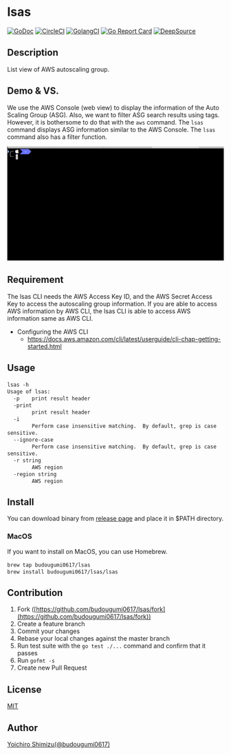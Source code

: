 lsas
====

[![GoDoc](https://godoc.org/github.com/budougumi0617/lsas?status.svg)](https://godoc.org/github.com/budougumi0617/lsas)
[![CircleCI](https://img.shields.io/circleci/project/github/budougumi0617/lsas.svg)](https://circleci.com/gh/budougumi0617/lsas/tree/master)
[![GolangCI](https://golangci.com/badges/github.com/budougumi0617/lsas.svg)](https://golangci.com/r/github.com/budougumi0617/lsas)
[![Go Report Card](https://goreportcard.com/badge/github.com/budougumi0617/lsas)](https://goreportcard.com/report/github.com/budougumi0617/lsas)
[![DeepSource](https://static.deepsource.io/deepsource-badge-light.svg)](https://deepsource.io/gh/budougumi0617/lsas/?ref=repository-badge)

## Description
List view of AWS autoscaling group.

## Demo & VS.
We use the AWS Console (web view) to display the information of the Auto Scaling Group (ASG). Also, we want to filter ASG search results using tags.
However, it is bothersome to do that with the `aws` command.
The `lsas` command displays ASG information similar to the AWS Console. The `lsas` command also has a filter function.

![aws command vs lsas](demo.gif)

## Requirement
The lsas CLI needs the AWS Access Key ID, and the AWS Secret Access Key to access the autoscaling group information.
If you are able to access AWS information by AWS CLI, the lsas CLI is able to access AWS information same as AWS CLI.

- Configuring the AWS CLI
  - https://docs.aws.amazon.com/cli/latest/userguide/cli-chap-getting-started.html


## Usage

```
lsas -h
Usage of lsas:
  -p	print result header
  -print
    	print result header
  -i
    	Perform case insensitive matching.  By default, grep is case sensitive.
  --ignore-case
    	Perform case insensitive matching.  By default, grep is case sensitive.
  -r string
    	AWS region
  -region string
    	AWS region
```

## Install
You can download binary from [release page](https://github.com/budougumi0617/lsas/releases) and place it in $PATH directory.

### MacOS
If you want to install on MacOS, you can use Homebrew.
```
brew tap budougumi0617/lsas
brew install budougumi0617/lsas/lsas
```


## Contribution
1. Fork ([https://github.com/budougumi0617/lsas/fork](https://github.com/budougumi0617/lsas/fork))
2. Create a feature branch
3. Commit your changes
4. Rebase your local changes against the master branch
5. Run test suite with the `go test ./...` command and confirm that it passes
6. Run `gofmt -s`
7. Create new Pull Request

## License

[MIT](https://github.com/budougumi0617/lsas/blob/master/LICENSE)

## Author

[Yoichiro Shimizu(@budougumi0617)](https://github.com/budougumi0617)


